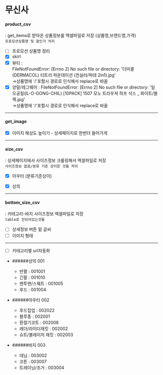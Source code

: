 # 무신사

#### product_csv
: get_items로 받아온 상품정보를 엑셀파일로 저장 (상품명,브랜드명,가격)  
`프로모션상품명 및 할인가 처리`
- [ ] 프로모션 상품명 정리
- [x] skirt
- [x] 뷰티 :  
       FileNotFoundError: [Errno 2] No such file or directory: '더마콜(DERMACOL) 티트리 파운데이션 (컨실러/파데 2in1).jpg'  
       ->상품명에 '/'포함시 경로로 인식해서 replace로 바꿈
- [x] 양말/레그웨어 :
      FileNotFoundError: [Errno 2] No such file or directory: '일오공칠(IL-O-GONG-CHIL) [10PACK] 1507 모노 트라우져 하프 삭스 \_ 화이트/블랙.jpg'  
      ->상품명에 '/'포함시 경로로 인식해서 replace로 바꿈
---
#### get_image

- [x] 이미지 해상도 높이기 - 상세페이지로 한번더 들어가게 
---
#### size_csv
: 상세페이지에서 사이즈정보 크롤링해서 엑셀파일로 저장  
`사이즈정보 없음/분류 기준 상이한 것들 처리`
- [x] 아우터 (분류기준상이)
- [x] 상의
 

---
#### bottom_size_csv
: 카테고리-바지 사이즈정보 엑셀파일로 저장  
`table로 안되어있는것들`
- [ ] 상세정보 버튼 밑 글씨
- [ ] 이미지 형태
---
- [ ] 카테고리별 url자동화  

+ ######상의 001  
  + 반팔 : 001001
  + 긴팔 : 001010 
  + 맨투맨/스웨트 : 001005 
  + 후드 : 001004  

+ ######아우터 002  
  + 후드집업 : 002022
  + 블루종 : 002001
  + 환절기코트 : 002008
  + 레더/라이더재킷 : 002002
  + 슈트/블레이저 재킷 : 002003

+ ######바지 003
  + 데님 : 003002
  + 코튼 : 003007
  + 트레이닝/조거 : 003004
